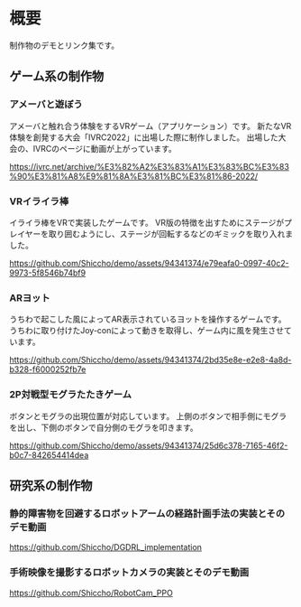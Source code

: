 # 概要
制作物のデモとリンク集です。

## ゲーム系の制作物
### アメーバと遊ぼう
アメーバと触れ合う体験をするVRゲーム（アプリケーション）です。
新たなVR体験を創発する大会「IVRC2022」に出場した際に制作しました。
出場した大会の、IVRCのページに動画が上がっています。

https://ivrc.net/archive/%E3%82%A2%E3%83%A1%E3%83%BC%E3%83%90%E3%81%A8%E9%81%8A%E3%81%BC%E3%81%86-2022/

### VRイライラ棒
イライラ棒をVRで実装したゲームです。
VR版の特徴を出すためにステージがプレイヤーを取り囲むようにし、ステージが回転するなどのギミックを取り入れました。

https://github.com/Shiccho/demo/assets/94341374/e79eafa0-0997-40c2-9973-5f8546b74bf9

### ARヨット
うちわで起こした風によってAR表示されているヨットを操作するゲームです。
うちわに取り付けたJoy-conによって動きを取得し、ゲーム内に風を発生させています。

https://github.com/Shiccho/demo/assets/94341374/2bd35e8e-e2e8-4a8d-b328-f6000252fb7e

### 2P対戦型モグラたたきゲーム
ボタンとモグラの出現位置が対応しています。
上側のボタンで相手側にモグラを出し、下側のボタンで自分側のモグラを叩きます。

https://github.com/Shiccho/demo/assets/94341374/25d6c378-7165-46f2-b0c7-842654414dea

## 研究系の制作物
### 静的障害物を回避するロボットアームの経路計画手法の実装とそのデモ動画

https://github.com/Shiccho/DGDRL_implementation

### 手術映像を撮影するロボットカメラの実装とそのデモ動画

https://github.com/Shiccho/RobotCam_PPO
